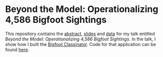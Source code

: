 # Beyond the Model: Operationalizing 4,586 Bigfoot Sightings

This repository contains the [abstract](ABSTRACT.md), [slides](slides/) and [data](data/) for my talk entitled *Beyond the Model: Operationalizing 4,586 Bigfoot Sightings*. In the talk, I show how I built the [Bigfoot Classinator](https://bigfoot-classinator.github.io/). Code for that application can be found [here](https://github.com/bigfoot-classinator).
